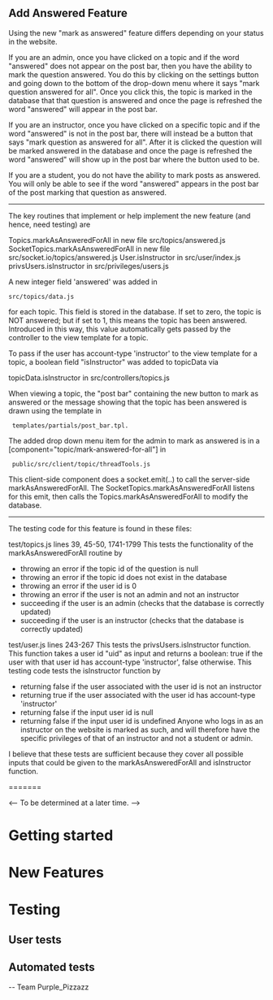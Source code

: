
Add Answered Feature
------------------------------------------------

Using the new "mark as answered" feature differs depending on your status in the website.

If you are an admin, once you have clicked on a topic and if the word "answered" does not appear on the post bar, then you have the ability to mark the question answered. You do this by clicking on the settings button and going down to the bottom of the drop-down menu where it says "mark question answered for all". Once you click this, the topic is marked in the database that that question is answered and once the page is refreshed the word "answered" will appear in the post bar. 

If you are an instructor, once you have clicked on a specific topic and if the word "answered" is not in the post bar, there will instead be a button that says "mark question as answered for all". After it is clicked the question will be marked answered in the database and once the page is refreshed the word "answered" will show up in the post bar where the button used to be. 

If you are a student, you do not have the ability to mark posts as answered. You will only be able to see if the word "answered" appears in the post bar of the post marking that question as answered. 

--------

The key routines that implement or help implement the new feature (and hence, need testing) are

   Topics.markAsAnsweredForAll  in new file   src/topics/answered.js
   SocketTopics.markAsAnsweredForAll in new file  src/socket.io/topics/answered.js
   User.isInstructor  in src/user/index.js
   privsUsers.isInstructor  in  src/privileges/users.js

A new integer field 'answered' was added in  

    src/topics/data.js  
    
for each topic. This field is stored in the database.  If set to zero, the topic is NOT answered; but if set to 1, this means the topic has been answered.   Introduced in this way, this value automatically gets passed by the controller to the view template for a topic.

To pass if the user has account-type 'instructor' to the view template for a topic, a boolean field "isInstructor" was added to topicData via

   topicData.isInstructor in src/controllers/topics.js

When viewing a topic, the "post bar" containing the new button to mark as answered or the message showing that the topic has been answered is drawn using the template in   

     templates/partials/post_bar.tpl.

The added drop down menu item for the admin to mark as answered is in a [component="topic/mark-answered-for-all"] in

     public/src/client/topic/threadTools.js

This client-side component does a socket.emit(..) to call the server-side markAsAnsweredForAll.  The SocketTopics.markAsAnsweredForAll listens for this emit, then calls the Topics.markAsAnsweredForAll to modify the database.

--------

The testing code for this feature is found in these files:

test/topics.js   lines 39, 45-50, 1741-1799
This tests the functionality of the markAsAnsweredForAll routine by 
  - throwing an error if the topic id of the question is null
  - throwing an error if the topic id does not exist in the database
  - throwing an error if the user id is 0
  - throwing an error if the user is not an admin and not an instructor
  - succeeding if the user is an admin (checks that the database is correctly updated)
  - succeeding if the user is an instructor (checks that the database is correctly updated)


test/user.js     lines 243-267
This tests the privsUsers.isInstructor function.  This function takes a user id "uid" as input and returns a boolean: true if the user with that user id has account-type 'instructor', false otherwise.  This testing code tests the isInstructor function by
  - returning false if the user associated with the user id is not an instructor
  - returning true if the user associated with the user id has account-type 'instructor'
  - returning false if the input user id is null
  - returning false if the input user id is undefined
Anyone who logs in as an instructor on the website is marked as such, and will therefore have the specific privileges of that of an instructor and not a student or admin.  

I believe that these tests are sufficient because they cover all possible inputs that could be given to the markAsAnsweredForAll and isInstructor function. 


=======

<-- To be determined at a later time. -->

# Getting started

# New Features

# Testing

## User tests

## Automated tests


-- Team Purple_Pizzazz

